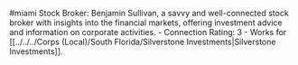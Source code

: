 #miami 
Stock Broker: Benjamin Sullivan, a savvy and well-connected stock broker with insights into the financial markets, offering investment advice and information on corporate activities. - Connection Rating: 3 - Works for [[../../../Corps (Local)/South Florida/Silverstone Investments|Silverstone Investments]].